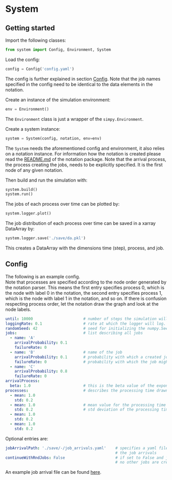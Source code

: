 # System

## Getting started

Import the following classes:
```python
from system import Config, Environment, System
```

Load the config:
```python
config = Config('config.yaml')
```
The config is further explained in section [Config](#config). 
Note that the job names specified in the config need to be identical to the data elements in the notation.


Create an instance of the simulation environment:
```python
env = Environment()
```
The `Environment` class is just a wrapper of the `simpy.Environment`.

Create a system instance:
```python
system = System(config, notation, env=env)
```
The `System` needs the aforementioned config and environment, it also relies on a notation instance.
For information how the notation is created please read the [README.md](../notation/README.md) of the notation package. 
Note that the arrival process, the process creating the jobs, needs to be explicitly specified. 
It is the first node of any given notation.

Then build and run the simulation with:
```python
system.build()
system.run()
```

The jobs of each process over time can be plotted by:
```python
system.logger.plot()
```

The job distribution of each process over time can be saved in a xarray DataArray by:

```python
system.logger.save('./save/da.pkl')
```

This creates a DataArray with the dimensions time (step), process, and job.

## Config
The following is an example config.  
Note that processes are specified according to the node order generated by the notation parser.
This means the first entry specifies process 0, which is the node with label 0 in the notation, 
the second entry specifies process 1, which is the node with label 1 in the notation, and so on.
If there is confusion respecting process order, let the notation draw the graph and look at the node labels.
```yaml
until: 10000                      # number of steps the simulation will run
loggingRate: 0.1                  # rate at which the logger will log. 0.1 means it will log 10 time per step
randomSeed: 42                    # seed for initializing the numpy.SeedSequence from which the random number generators are created
jobs:                             # list describing all jobs
  - name: 'A'
    arrivalProbability: 0.1
    failureRate: 0
  - name: 'B'                     # name of the job
    arrivalProbability: 0.1       # probability with which a created job is of this job type. Needs to sum to 1.0 over all jobs
    failureRate: 0                # probability with which the job might fail quality control 
  - name: 'C'
    arrivalProbability: 0.8
    failureRate: 0
arrivalProcess:
  beta: 1.0                       # this is the beta value of the exponential function used for simulating the job arrival time
processes:                        # describes the processing time drawn from the normal distribution of a job
  - mean: 1.0
    std: 0.2
  - mean: 1.0                     # mean value for the processing time of this specific process
    std: 0.2                      # std deviation of the processing time of this specific process
  - mean: 1.0
    std: 0.2
  - mean: 1.0
    std: 0.2
```

Optional entries are:  
```yaml
jobArrivalPath: './save/-/job_arrivals.yaml'    # specifies a yaml file with a list of time and job entries, specifying 
                                                # the job arrivals 
continueWithRndJobs: False                      # if set to False and jobArrivalPath is given, 
                                                # no other jobs are created after the given jobs are processed
```

An example job arrival file can be found [here](../save/-/job_arrivals.yaml).
